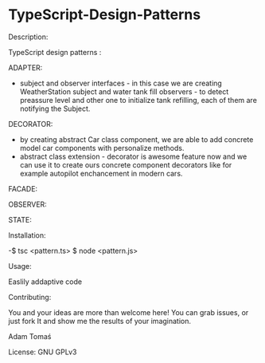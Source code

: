 # TypeScript-Design-Patterns

Description:

TypeScript design patterns :

ADAPTER:
- subject and observer interfaces - in this case we are creating WeatherStation subject and water tank fill observers - to detect preassure level and other one to initialize tank refilling, each of them are notifying the Subject.

DECORATOR:
- by creating abstract Car class component, we are able to add concrete model car components with personalize methods.
- abstract class extension - decorator is awesome feature now and we can use it to create ours concrete component decorators like for example autopilot enchancement in modern cars.

FACADE:

OBSERVER:

STATE:



Installation:

-$ tsc <pattern.ts> $ node <pattern.js>

Usage:

Easlily addaptive code

Contributing:

You and your ideas are more than welcome here! You can grab issues, or just fork It and show me the results of your imagination.

Adam Tomaś

License: GNU GPLv3
